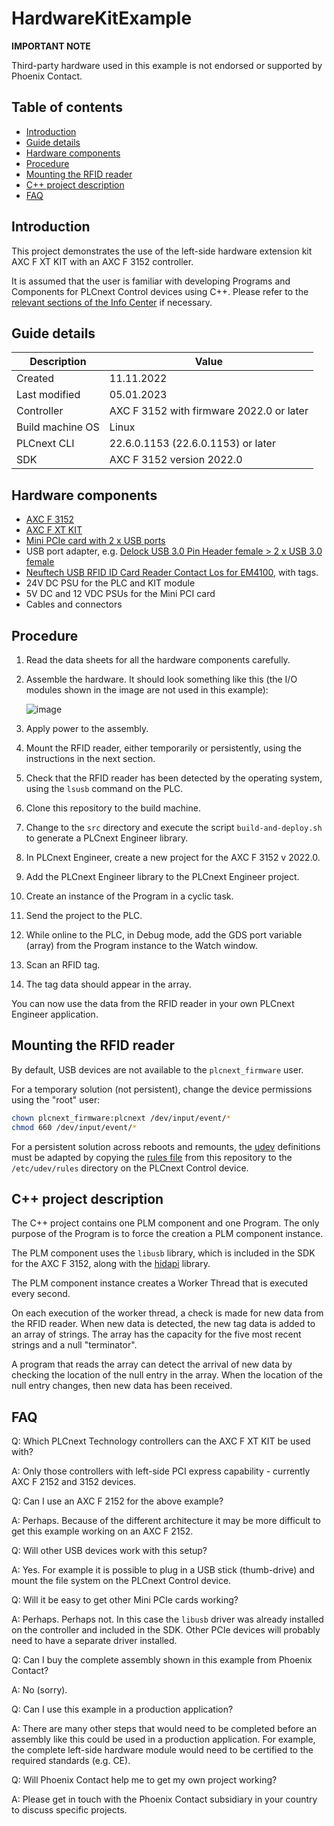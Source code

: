 # HardwareKitExample

**IMPORTANT NOTE**

Third-party hardware used in this example is not endorsed or supported by Phoenix Contact.

## Table of contents

<!-- TOC depthFrom:2 orderedList:true -->

- [Introduction](#introduction)
- [Guide details](#guide-details)
- [Hardware components](#hardware-components)
- [Procedure](#procedure)
- [Mounting the RFID reader](#mounting-the-rfid-reader)
- [C++ project description](#c-project-description)
- [FAQ](#faq)

<!-- /TOC -->

## Introduction

This project demonstrates the use of the left-side hardware extension kit AXC F XT KIT with an AXC F 3152 controller.

It is assumed that the user is familiar with developing Programs and Components for PLCnext Control devices using C++. Please refer to the [relevant sections of the Info Center](https://www.plcnext.help/te/Programming/Cpp/Cpp_programming/Cpp_programs_in_PLCnext.htm) if necessary.

## Guide details

|Description | Value |
|------------ |-----------|
|Created | 11.11.2022 |
|Last modified | 05.01.2023 |
|Controller | AXC F 3152 with firmware 2022.0 or later |
|Build machine OS | Linux |
|PLCnext CLI | 22.6.0.1153 (22.6.0.1153) or later |
|SDK | AXC F 3152 version 2022.0 |

## Hardware components

- [AXC F 3152](https://www.phoenixcontact.com/en-pc/products/controller-axc-f-3152-1069208)
- [AXC F XT KIT](https://www.phoenixcontact.com/en-pc/products/extension-module-axc-f-xt-kit-1383116)
- [Mini PCIe card with 2 x USB ports](https://www.inline-info.com/en/products/io-cards-cardreader/mini-pcie/9070/inline-mini-pcie-card-2x-usb-3.0)
- USB port adapter, e.g. [Delock USB 3.0 Pin Header female > 2 x USB 3.0 female](https://www.delock.de/produkt/41865/merkmale.html?setLanguage=en)
- [Neuftech USB RFID ID Card Reader Contact Los for EM4100](https://www.amazon.de/Neuftech-Reader-Kartenleseger%C3%A4t-Kartenleser-Kontaktlos/dp/B018OYOR3E/ref=asc_df_B018OYOR3E/), with tags.
- 24V DC PSU for the PLC and KIT module
- 5V DC and 12 VDC PSUs for the Mini PCI card
- Cables and connectors

## Procedure

1. Read the data sheets for all the hardware components carefully.

1. Assemble the hardware. It should look something like this (the I/O modules shown in the image are not used in this example):

   ![image](https://user-images.githubusercontent.com/13133969/201328414-77e8b198-26c5-41e5-a4f1-c83e2a09a9ac.png)

1. Apply power to the assembly.

1. Mount the RFID reader, either temporarily or persistently, using the instructions in the next section.

1. Check that the RFID reader has been detected by the operating system, using the `lsusb` command on the PLC.

1. Clone this repository to the build machine.

1. Change to the `src` directory and execute the script `build-and-deploy.sh` to generate a PLCnext Engineer library.

1. In PLCnext Engineer, create a new project for the AXC F 3152 v 2022.0.

1. Add the PLCnext Engineer library to the PLCnext Engineer project.

1. Create an instance of the Program in a cyclic task.

1. Send the project to the PLC.

1. While online to the PLC, in Debug mode, add the GDS port variable (array) from the Program instance to the Watch window.

1. Scan an RFID tag.

1. The tag data should appear in the array.

You can now use the data from the RFID reader in your own PLCnext Engineer application.

## Mounting the RFID reader

By default, USB devices are not available to the `plcnext_firmware` user.

For a temporary solution (not persistent), change the device permissions using the "root" user:

```bash
chown plcnext_firmware:plcnext /dev/input/event/* 
chmod 660 /dev/input/event/*
```

For a persistent solution across reboots and remounts, the [udev](https://wiki.archlinux.org/title/udev) definitions must be adapted by copying the [rules file](src/27-usbdevices_permissions.rules) from this repository to the `/etc/udev/rules` directory on the PLCnext Control device.

## C++ project description

The C++ project contains one PLM component and one Program. The only purpose of the Program is to force the creation a PLM component instance.

The PLM component uses the `libusb` library, which is included in the SDK for the AXC F 3152, along with the [hidapi](https://github.com/libusb/hidapi) library.

The PLM component instance creates a Worker Thread that is executed every second.

On each execution of the worker thread, a check is made for new data from the RFID reader. When new data is detected, the new tag data is added to an array of strings. The array has the capacity for the five most recent strings and a null "terminator".

A program that reads the array can detect the arrival of new data by checking the location of the null entry in the array. When the location of the null entry changes, then new data has been received.

## FAQ

Q: Which PLCnext Technology controllers can the AXC F XT KIT be used with?

A: Only those controllers with left-side PCI express capability - currently  AXC F 2152 and 3152 devices.

Q: Can I use an AXC F 2152 for the above example?

A: Perhaps. Because of the different architecture it may be more difficult to get this example working on an AXC F 2152.

Q: Will other USB devices work with this setup?

A: Yes. For example it is possible to plug in a USB stick (thumb-drive) and mount the file system on the PLCnext Control device.

Q: Will it be easy to get other Mini PCIe cards working?

A: Perhaps. Perhaps not. In this case the `libusb` driver was already installed on the controller and included in the SDK. Other PCIe devices will probably need to have a separate driver installed.

Q: Can I buy the complete assembly shown in this example from Phoenix Contact?

A: No (sorry).

Q: Can I use this example in a production application?

A: There are many other steps that would need to be completed before an assembly like this could be used in a production application. For example, the complete left-side hardware module would need to be certified to the required standards (e.g. CE).

Q: Will Phoenix Contact help me to get my own project working?

A: Please get in touch with the Phoenix Contact subsidiary in your country to discuss specific projects.
